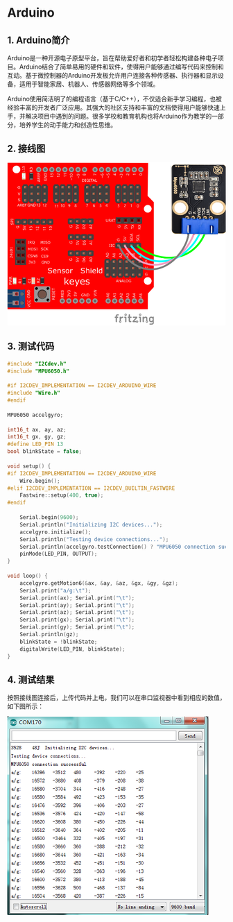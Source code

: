# Arduino


## 1. Arduino简介  

Arduino是一种开源电子原型平台，旨在帮助爱好者和初学者轻松构建各种电子项目。Arduino结合了简单易用的硬件和软件，使得用户能够通过编写代码来控制和互动。基于微控制器的Arduino开发板允许用户连接各种传感器、执行器和显示设备，适用于智能家居、机器人、传感器网络等多个领域。  

Arduino使用简洁明了的编程语言（基于C/C++），不仅适合新手学习编程，也被经验丰富的开发者广泛应用。其强大的社区支持和丰富的文档使得用户能够快速上手，并解决项目中遇到的问题。很多学校和教育机构也将Arduino作为教学的一部分，培养学生的动手能力和创造性思维。  

## 2. 接线图  

![](media/5b8d2f420c2d67c1ba1bb2130d08f438.png)  

## 3. 测试代码  

```cpp  
#include "I2Cdev.h"  
#include "MPU6050.h"  

#if I2CDEV_IMPLEMENTATION == I2CDEV_ARDUINO_WIRE  
#include "Wire.h"  
#endif  

MPU6050 accelgyro;  

int16_t ax, ay, az;  
int16_t gx, gy, gz;  
#define LED_PIN 13  
bool blinkState = false;  

void setup() {  
#if I2CDEV_IMPLEMENTATION == I2CDEV_ARDUINO_WIRE  
    Wire.begin();  
#elif I2CDEV_IMPLEMENTATION == I2CDEV_BUILTIN_FASTWIRE  
    Fastwire::setup(400, true);  
#endif  

    Serial.begin(9600);  
    Serial.println("Initializing I2C devices...");  
    accelgyro.initialize();  
    Serial.println("Testing device connections...");  
    Serial.println(accelgyro.testConnection() ? "MPU6050 connection successful" : "MPU6050 connection failed");  
    pinMode(LED_PIN, OUTPUT);  
}  

void loop() {  
    accelgyro.getMotion6(&ax, &ay, &az, &gx, &gy, &gz);  
    Serial.print("a/g:\t");  
    Serial.print(ax); Serial.print("\t");  
    Serial.print(ay); Serial.print("\t");  
    Serial.print(az); Serial.print("\t");  
    Serial.print(gx); Serial.print("\t");  
    Serial.print(gy); Serial.print("\t");  
    Serial.println(gz);  
    blinkState = !blinkState;  
    digitalWrite(LED_PIN, blinkState);  
}  
```  

## 4. 测试结果  

按照接线图连接后，上传代码并上电，我们可以在串口监视器中看到相应的数值，如下图所示：  

![](media/ab8441f170ffbb1e79e2b129e8d03201.png)




